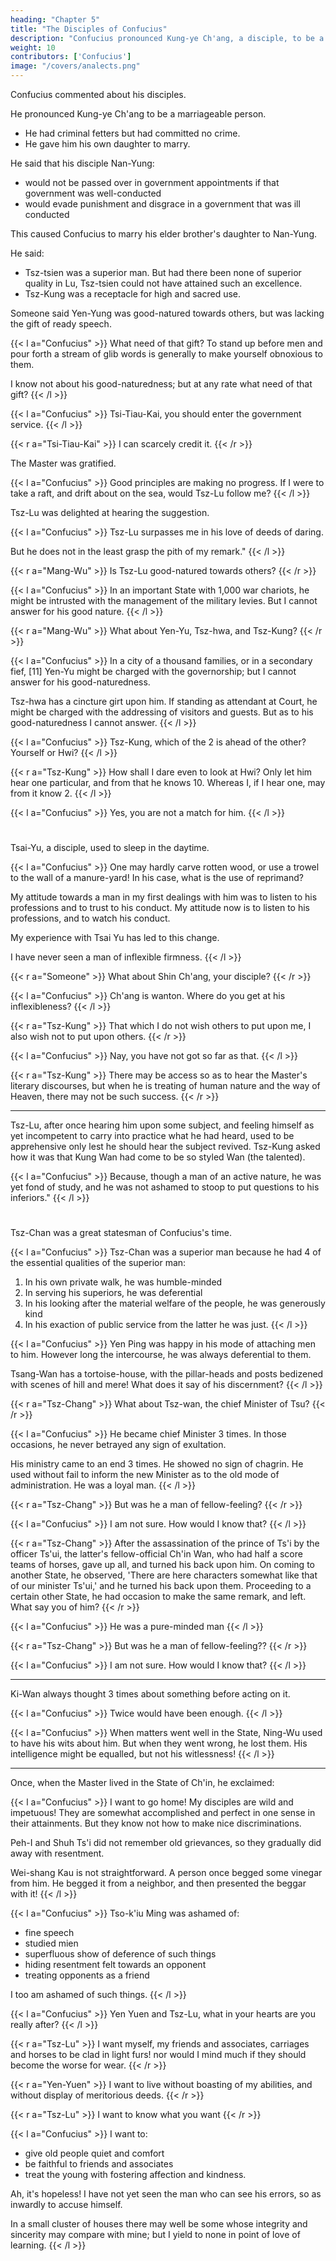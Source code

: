 ```yaml
---
heading: "Chapter 5"
title: "The Disciples of Confucius"
description: "Confucius pronounced Kung-ye Ch'ang, a disciple, to be a marriageable person; for although lying bound in criminal fetters he had committed no crime"
weight: 10
contributors: ['Confucius']
image: "/covers/analects.png"
---
```



Confucius commented about his disciples. 

He pronounced Kung-ye Ch'ang to be a marriageable person. 
- He had criminal fetters but had committed no crime.
- He gave him his own daughter to marry. 

He said that his disciple Nan-Yung:
- would not be passed over in government appointments if that government was well-conducted
- would evade punishment and disgrace in a government that was ill conducted

This caused Confucius to marry his elder brother's daughter to Nan-Yung. 

He said:
- Tsz-tsien was a superior man. But had there been none of superior quality in Lu, Tsz-tsien could not have attained such an excellence.
- Tsz-Kung was a receptacle for high and sacred use. 

Someone said Yen-Yung was good-natured towards others, but was lacking the gift of ready speech.

{{< l a="Confucius" >}}
What need of that gift? To stand up before men and pour forth a stream of glib words is generally to make yourself obnoxious to them. 

I know not about his good-naturedness; but at any rate what need of that gift?
{{< /l >}}


{{< l a="Confucius" >}}
Tsi-Tiau-Kai, you should enter the government service. 
{{< /l >}}

{{< r a="Tsi-Tiau-Kai" >}}
I can scarcely credit it.
{{< /r >}}

The Master was gratified. 

{{< l a="Confucius" >}}
Good principles are making no progress. If I were to take a raft, and drift about on the sea, would Tsz-Lu follow me?
{{< /l >}}

Tsz-Lu was delighted at hearing the suggestion. 

{{< l a="Confucius" >}}
Tsz-Lu surpasses me in his love of deeds of daring. 

But he does not in the least grasp the pith of my remark." 
{{< /l >}}


{{< r a="Mang-Wu" >}}
Is Tsz-Lu good-natured towards others?
{{< /r >}}

{{< l a="Confucius" >}}
In an important State with 1,000 war chariots, he might be intrusted with the management of the military levies. But I cannot answer for his good nature.
{{< /l >}}

{{< r a="Mang-Wu" >}}
What about Yen-Yu, Tsz-hwa, and Tsz-Kung?
{{< /r >}}

{{< l a="Confucius" >}}
In a city of a thousand families, or in a secondary fief, [11] Yen-Yu might be charged with the governorship; but I cannot answer for his good-naturedness.

Tsz-hwa has a cincture girt upon him. If standing as attendant at Court, he might be charged with the addressing of visitors and guests. But as to his good-naturedness I cannot answer.
{{< /l >}}

{{< l a="Confucius" >}}
Tsz-Kung, which of the 2 is ahead of the other? Yourself or Hwi? 
{{< /l >}}

{{< r a="Tsz-Kung" >}}
How shall I dare even to look at Hwi? Only let him hear one particular, and from that he knows 10. Whereas I, if I hear one, may from it know 2.
{{< /l >}}

{{< l a="Confucius" >}}
Yes, you are not a match for him.
{{< /l >}}

# 

Tsai-Yu, a disciple, used to sleep in the daytime. 

{{< l a="Confucius" >}}
One may hardly carve rotten wood, or use a trowel to the wall of a manure-yard! In his case, what is the use of reprimand? 

My attitude towards a man in my first dealings with him was to listen to his professions and to trust to his conduct. My attitude now is to listen to his professions, and to watch his conduct. 

My experience with Tsai Yu has led to this change. 

I have never seen a man of inflexible firmness.
{{< /l >}}

{{< r a="Someone" >}}
What about Shin Ch'ang, your disciple? 
{{< /r >}}

{{< l a="Confucius" >}}
Ch'ang is wanton. Where do you get at his inflexibleness? 
{{< /l >}}

{{< r a="Tsz-Kung" >}}
That which I do not wish others to put upon me, I also wish not to put upon others.
{{< /r >}}

{{< l a="Confucius" >}}
Nay, you have not got so far as that.
{{< /l >}}

{{< r a="Tsz-Kung" >}}
There may be access so as to hear the Master's literary discourses, but when he is treating of human nature and the way of Heaven, there may not be such success.
{{< /r >}}

---

Tsz-Lu, after once hearing him upon some subject, and feeling himself as yet incompetent to carry into practice what he had heard, used to be apprehensive only lest he should hear the subject revived. Tsz-Kung asked how it was that Kung Wan had come to be so styled Wan (the talented). 

{{< l a="Confucius" >}}
Because, though a man of an active nature, he was yet fond of study, and he was not ashamed to stoop to put questions to his inferiors." 
{{< /l >}}

# 

Tsz-Chan was a great statesman of Confucius's time.

{{< l a="Confucius" >}}
Tsz-Chan was a superior man because he had 4 of the essential qualities of the superior man:

1. In his own private walk, he was humble-minded
2. In serving his superiors, he was deferential
3. In his looking after the material welfare of the people, he was generously kind
4. In his exaction of public service from the latter he was just. 
{{< /l >}}


{{< l a="Confucius" >}}
Yen Ping was happy in his mode of attaching men to him. However long the intercourse, he was always deferential to them.

Tsang-Wan <!-- , he asked, "What is to be said of this man's discernment?�this man with --> has a tortoise-house, with the pillar-heads and posts bedizened with scenes of hill and mere! What does it say of his discernment? 
{{< /l >}}

{{< r a="Tsz-Chang" >}}
What about Tsz-wan, the chief Minister of Tsu?
{{< /r >}}

{{< l a="Confucius" >}}
He became chief Minister 3 times. In those occasions, he never betrayed any sign of exultation. 

His ministry came to an end 3 times. He showed no sign of chagrin. He used without fail to inform the new Minister as to the old mode of administration. He was a loyal man.
{{< /l >}}

{{< r a="Tsz-Chang" >}}
But was he a man of fellow-feeling?
{{< /r >}}

{{< l a="Confucius" >}}
I am not sure. How would I know that?
{{< /l >}}

{{< r a="Tsz-Chang" >}}
After the assassination of the prince of Ts'i by the officer Ts'ui, the latter's fellow-official Ch'in Wan, who had half a score teams of horses, gave up all, and turned his back upon him. On coming to another State, he observed, 'There are here characters somewhat like that of our minister Ts'ui,' and he turned his back upon them. Proceeding to a certain other State, he had occasion to make the same remark, and left. What say you of him?
{{< /r >}}

{{< l a="Confucius" >}}
He was a pure-minded man
{{< /l >}}

{{< r a="Tsz-Chang" >}}
But was he a man of fellow-feeling??
{{< /r >}}

{{< l a="Confucius" >}}
I am not sure. How would I know that?
{{< /l >}}

---

Ki-Wan always thought 3 times about something before acting on it. 

{{< l a="Confucius" >}}
Twice would have been enough.
{{< /l >}}

{{< l a="Confucius" >}}
When matters went well in the State, Ning-Wu used to have his wits about him. But when they went wrong, he lost them. His intelligence might be equalled, but not his witlessness! 
{{< /l >}}

----

Once, when the Master lived in the State of Ch'in, he exclaimed:

{{< l a="Confucius" >}}
I want to go home! My disciples are wild and impetuous! They are somewhat accomplished and perfect in one sense in their attainments. But they know not how to make nice discriminations.

Peh-I and Shuh Ts'i did not remember old grievances, so they gradually did away with resentment.

Wei-shang Kau is not straightforward. A person once begged some vinegar from him. He begged it from a neighbor, and then presented the beggar with it!
{{< /l >}}

{{< l a="Confucius" >}}
Tso-k'iu Ming was ashamed of:
- fine speech
- studied mien
- superfluous show of deference of such things
- hiding resentment felt towards an opponent
- treating opponents as a friend

I too am ashamed of such things. 
{{< /l >}}

{{< l a="Confucius" >}}
Yen Yuen and Tsz-Lu, what in your hearts are you really after? 
{{< /l >}}

{{< r a="Tsz-Lu" >}}
I want myself, my friends and associates, carriages and horses to be clad in light furs! nor would I mind much if they should become the worse for wear.
{{< /r >}}

{{< r a="Yen-Yuen" >}}
I want to live without boasting of my abilities, and without display of meritorious deeds.
{{< /r >}}

{{< r a="Tsz-Lu" >}}
I want to know what you want
{{< /r >}}

{{< l a="Confucius" >}}
I want to:
- give old people quiet and comfort
- be faithful to friends and associates
- treat the young with fostering affection and kindness.

Ah, it's hopeless! I have not yet seen the man who can see his errors, so as inwardly to accuse himself.

In a small cluster of houses there may well be some whose integrity and sincerity may compare with mine; but I yield to none in point of love of learning.
{{< /l >}}


<!-- [Footnote 11=  Lit., a House of 100 war chariots.]  -->
